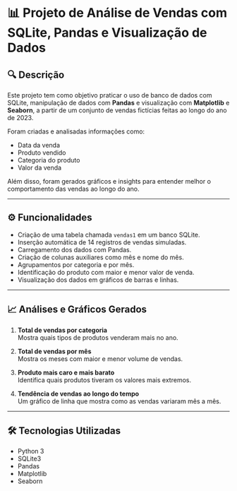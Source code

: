 # 📊 Projeto de Análise de Vendas com SQLite, Pandas e Visualização de Dados

## 🔍 Descrição

Este projeto tem como objetivo praticar o uso de banco de dados com SQLite, manipulação de dados com **Pandas** e visualização com **Matplotlib** e **Seaborn**, a partir de um conjunto de vendas fictícias feitas ao longo do ano de 2023.

Foram criadas e analisadas informações como:
- Data da venda
- Produto vendido
- Categoria do produto
- Valor da venda

Além disso, foram gerados gráficos e insights para entender melhor o comportamento das vendas ao longo do ano.

---

## ⚙️ Funcionalidades

- Criação de uma tabela chamada `vendas1` em um banco SQLite.
- Inserção automática de 14 registros de vendas simuladas.
- Carregamento dos dados com Pandas.
- Criação de colunas auxiliares como mês e nome do mês.
- Agrupamentos por categoria e por mês.
- Identificação do produto com maior e menor valor de venda.
- Visualização dos dados em gráficos de barras e linhas.

---

## 📈 Análises e Gráficos Gerados

1. **Total de vendas por categoria**  
   Mostra quais tipos de produtos venderam mais no ano.

2. **Total de vendas por mês**  
   Mostra os meses com maior e menor volume de vendas.

3. **Produto mais caro e mais barato**  
   Identifica quais produtos tiveram os valores mais extremos.

4. **Tendência de vendas ao longo do tempo**  
   Um gráfico de linha que mostra como as vendas variaram mês a mês.

---

## 🛠️ Tecnologias Utilizadas

- Python 3
- SQLite3
- Pandas
- Matplotlib
- Seaborn
